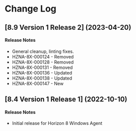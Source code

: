 # Change Log  

## [8.9 Version 1 Release 2] (2023-04-20)

#### Release Notes
- General cleanup, linting fixes.
- HZNA-8X-000124 - Removed
- HZNA-8X-000128 - Removed
- HZNA-8X-000131 - Removed
- HZNA-8X-000136 - Updated
- HZNA-8X-000138 - Updated
- HZNA-8X-000147 - New

## [8.4 Version 1 Release 1] (2022-10-10)

#### Release Notes
- Initial release for Horizon 8 Windows Agent